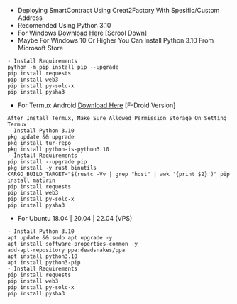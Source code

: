 - Deploying SmartContract Using Creat2Factory With Spesific/Custom Address
- Recomended Using Python 3.10
- For Windows [Download Here](https://www.python.org/downloads/release/python-3100/) [Scrool Down]
- Maybe For Windows 10 Or Higher You Can Install Python 3.10 From Microsoft Store
```
- Install Requirements
python -m pip install pip --upgrade
pip install requests
pip install web3
pip install py-solc-x
pip install pysha3
```
- For Termux Android [Download Here](https://f-droid.org/repo/com.termux_1020.apk) [F-Droid Version]
```
After Install Termux, Make Sure Allowed Permission Storage On Setting Termux
- Install Python 3.10
pkg update && upgrade
pkg install tur-repo
pkg install python-is-python3.10
- Install Requirements
pip install --upgrade pip
pkg install -y rust binutils
CARGO_BUILD_TARGET="$(rustc -Vv | grep "host" | awk '{print $2}')" pip install maturin
pip install requests
pip install web3
pip install py-solc-x
pip install pysha3
```
- For Ubuntu 18.04 | 20.04 | 22.04 (VPS)
```
- Install Python 3.10
apt update && sudo apt upgrade -y
apt install software-properties-common -y
add-apt-repository ppa:deadsnakes/ppa
apt install python3.10
apt install python3-pip
- Install Requirements
pip install requests
pip install web3
pip install py-solc-x
pip install pysha3
```

